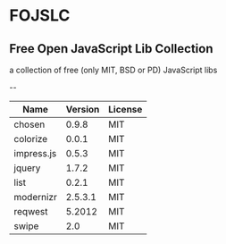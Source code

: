 FOJSLC
======

Free Open JavaScript Lib Collection  
--
a collection of free (only MIT, BSD or PD) JavaScript libs  

--

Name        | Version | License
------------|---------|---------
chosen      | 0.9.8   | MIT
colorize    | 0.0.1   | MIT
impress.js  | 0.5.3   | MIT
jquery      | 1.7.2   | MIT
list        | 0.2.1   | MIT
modernizr   | 2.5.3.1 | MIT
reqwest     | 5.2012  | MIT
swipe       | 2.0     | MIT
